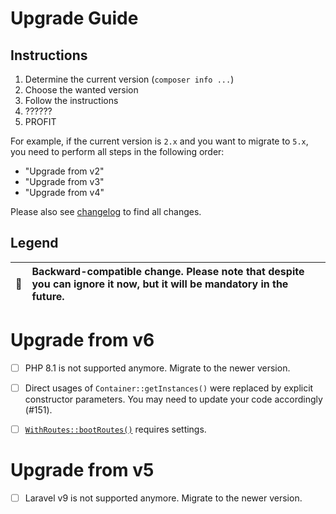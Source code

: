# Upgrade Guide

[include:file]: ../../docs/Shared/Upgrade.md
[//]: # (start: preprocess/aa9fc458898c7c1c)
[//]: # (warning: Generated automatically. Do not edit.)

## Instructions

1. Determine the current version (`composer info ...`)
2. Choose the wanted version
3. Follow the instructions
4. ??????
5. PROFIT

For example, if the current version is `2.x` and you want to migrate to `5.x`, you need to perform all steps in the following order:

* "Upgrade from v2"
* "Upgrade from v3"
* "Upgrade from v4"

Please also see [changelog](https://github.com/LastDragon-ru/lara-asp/releases) to find all changes.

## Legend

| 🤝 | Backward-compatible change. Please note that despite you can ignore it now, but it will be mandatory in the future. |
|:--:|:--------------------------------------------------------------------------------------------------------------------|

[//]: # (end: preprocess/aa9fc458898c7c1c)

# Upgrade from v6

[include:file]: ../../docs/Shared/Upgrade/FromV6.md
[//]: # (start: preprocess/9679e76379216855)
[//]: # (warning: Generated automatically. Do not edit.)

* [ ] PHP 8.1 is not supported anymore. Migrate to the newer version.

* [ ] Direct usages of `Container::getInstances()` were replaced by explicit constructor parameters. You may need to update your code accordingly (#151).

[//]: # (end: preprocess/9679e76379216855)

* [ ] [`WithRoutes::bootRoutes()`][code-links/141085a29c14a778] requires settings.

# Upgrade from v5

[include:file]: ../../docs/Shared/Upgrade/FromV5.md
[//]: # (start: preprocess/2e85dad2b0618274)
[//]: # (warning: Generated automatically. Do not edit.)

* [ ] Laravel v9 is not supported anymore. Migrate to the newer version.

[//]: # (end: preprocess/2e85dad2b0618274)

[//]: # (start: code-links)
[//]: # (warning: Generated automatically. Do not edit.)

[code-links/141085a29c14a778]: src/Provider/WithRoutes.php#L16-L41
    "\LastDragon_ru\LaraASP\Core\Provider\WithRoutes::bootRoutes()"

[//]: # (end: code-links)
